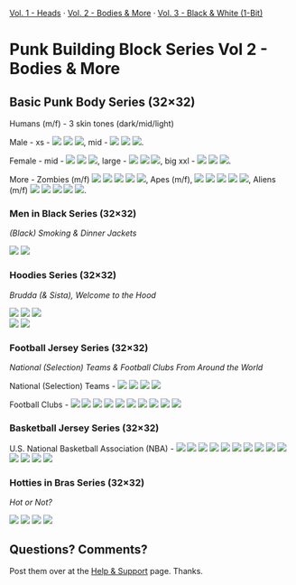 
[Vol. 1 - Heads](https://github.com/openpunkart/punks.blocks) ·
[Vol. 2 - Bodies & More](https://github.com/openpunkart/punks.bodies) ·
[Vol. 3 - Black & White (1-Bit)](https://github.com/openpunkart/punks.black)


# Punk Building Block Series  Vol 2 - Bodies & More


## Basic Punk Body Series (32×32)


Humans (m/f) - 3 skin tones (dark/mid/light)

Male -
xs - ![](basic/human1-male-xs.png)
![](basic/human2-male-xs.png)
![](basic/human3-male-xs.png),
mid -
![](basic/human1-male-m.png)
![](basic/human2-male-m.png)
![](basic/human3-male-m.png).


Female -
mid - ![](basic/human1-female-m.png)
![](basic/human2-female-m.png)
![](basic/human3-female-m.png),
large - ![](basic/human1-female-l.png)
![](basic/human2-female-l.png)
![](basic/human3-female-l.png),
big xxl -
![](basic/human1-female-xxl.png)
![](basic/human2-female-xxl.png)
![](basic/human3-female-xxl.png).



More -
Zombies (m/f)
![](basic/zombie-male-xs.png) ![](basic/zombie-male-m.png) ![](basic/zombie-female-m.png)  ![](basic/zombie-female-l.png) ![](basic/zombie-female-xxl.png),
Apes (m/f),
![](basic/ape-male-xs.png) ![](basic/ape-male-m.png) ![](basic/ape-female-m.png) ![](basic/ape-female-l.png) ![](basic/ape-female-xxl.png),
Aliens (m/f)
![](basic/alien-male-xs.png) ![](basic/alien-male-m.png) ![](basic/alien-female-m.png) ![](basic/alien-female-l.png) ![](basic/alien-female-xxl.png).



### Men in Black Series (32×32)

_(Black) Smoking & Dinner Jackets_

![](meninblack/suit1-black.png)
![](meninblack/suit2-black.png)


###  Hoodies Series (32×32)

_Brudda (& Sista), Welcome to the Hood_

![](hoodies/m/hoodie1-black.png)
![](hoodies/m/hoodie1-cream.png)
![](hoodies/m/hoodie1-sky.png) <br>
![](hoodies/m/hoodie2-dark.png)
![](hoodies/m/hoodie2-pharoah.png)




###  Football Jersey Series (32×32)

_National (Selection) Teams & Football Clubs From Around the World_

National (Selection) Teams -
![](football/argentina.png)
![](football/brazil.png)
![](football/france.png)
![](football/portugal.png)

Football Clubs -
![](football/arsenal.png)
![](football/liverpool.png)
![](football/manchester_city.png)
![](football/barcelona.png)
![](football/internazionale.png)
![](football/juventus.png)
![](football/lille.png)
![](football/bayern.png)
![](football/austria_wien.png)
![](football/rapid_wien.png)




### Basketball Jersey Series  (32×32)

U.S. National Basketball Association (NBA) -
![](basketball/atlanta_hawks.png)
![](basketball/boston_celtics.png)
![](basketball/brooklyn_nets.png)
![](basketball/charlotte_hornets.png)
![](basketball/chicago_bulls.png)
![](basketball/chicago_bulls2.png)
![](basketball/cleveland_cavaliers.png)
![](basketball/dallas_mavericks.png)
![](basketball/denver_nuggets.png)
![](basketball/golden_state_warriors.png)
![](basketball/golden_state_warriors2.png)
![](basketball/los_angeles_lakers.png)
![](basketball/los_angeles_lakers2.png)
![](basketball/new_york_knicks.png)





### Hotties in Bras Series (32×32)

_Hot or Not?_

![](hotties/bra-black.png)
![](hotties/bra-cyan.png)
![](hotties/bra-pink.png)
![](hotties/bra-yellow.png)




## Questions? Comments?

Post them over at the [Help & Support](https://github.com/geraldb/help) page. Thanks.

